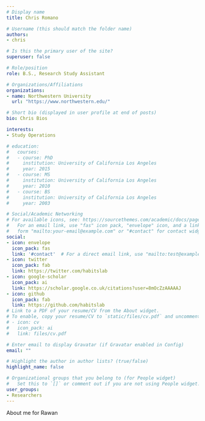 ```yaml
---
# Display name
title: Chris Romano

# Username (this should match the folder name)
authors:
- chris

# Is this the primary user of the site?
superuser: false

# Role/position
role: B.S., Research Study Assistant

# Organizations/Affiliations
organizations:
- name: Northwestern University
  url: "https://www.northwestern.edu/"

# Short bio (displayed in user profile at end of posts)
bio: Chris Bios

interests:
- Study Operations

# education:
#   courses:
#   - course: PhD 
#     institution: University of California Los Angeles
#     year: 2015
#   - course: MS
#     institution: University of California Los Angeles
#     year: 2010
#   - course: BS
#     institution: University of California Los Angeles
#     year: 2003

# Social/Academic Networking
# For available icons, see: https://sourcethemes.com/academic/docs/page-builder/#icons
#   For an email link, use "fas" icon pack, "envelope" icon, and a link in the
#   form "mailto:your-email@example.com" or "#contact" for contact widget.
social:
- icon: envelope
  icon_pack: fas
  link: '#contact'  # For a direct email link, use "mailto:test@example.org".
- icon: twitter
  icon_pack: fab
  link: https://twitter.com/habitslab
- icon: google-scholar
  icon_pack: ai
  link: https://scholar.google.co.uk/citations?user=8mOcZzAAAAAJ
- icon: github
  icon_pack: fab
  link: https://github.com/habitslab
# Link to a PDF of your resume/CV from the About widget.
# To enable, copy your resume/CV to `static/files/cv.pdf` and uncomment the lines below.
# - icon: cv
#   icon_pack: ai
#   link: files/cv.pdf

# Enter email to display Gravatar (if Gravatar enabled in Config)
email: ""

# Highlight the author in author lists? (true/false)
highlight_name: false

# Organizational groups that you belong to (for People widget)
#   Set this to `[]` or comment out if you are not using People widget.
user_groups:
- Researchers
---
```


About me for Rawan